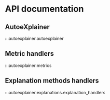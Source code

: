 # API documentation

## AutoeXplainer

:::autoexplainer.autoexplainer

## Metric handlers

:::autoexplainer.metrics

## Explanation methods handlers

:::autoexplainer.explanations.explanation_handlers
